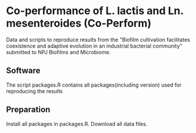 # Co-performance of L. lactis and Ln. mesenteroides (Co-Perform)

Data and scripts to reproduce results from the "Biofilm cultivation facilitates coexistence and adaptive evolution in an industrial bacterial community" submitted to NPJ Biofilms and Microbiome.

 
 ## Software
 
 The script packages.R contains all packages(including version) used for reproducing the results
 
 ## Preparation
 
 Install all packages in packages.R. Download all data files.
 
